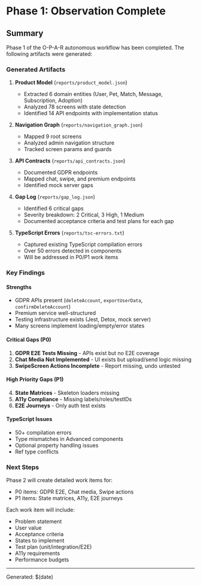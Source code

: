 # Phase 1: Observation Complete

## Summary

Phase 1 of the O-P-A-R autonomous workflow has been completed. The following artifacts were generated:

### Generated Artifacts

1. **Product Model** (`reports/product_model.json`)
   - Extracted 6 domain entities (User, Pet, Match, Message, Subscription, Adoption)
   - Analyzed 78 screens with state detection
   - Identified 14 API endpoints with implementation status

2. **Navigation Graph** (`reports/navigation_graph.json`)
   - Mapped 9 root screens
   - Analyzed admin navigation structure
   - Tracked screen params and guards

3. **API Contracts** (`reports/api_contracts.json`)
   - Documented GDPR endpoints
   - Mapped chat, swipe, and premium endpoints
   - Identified mock server gaps

4. **Gap Log** (`reports/gap_log.json`)
   - Identified 6 critical gaps
   - Severity breakdown: 2 Critical, 3 High, 1 Medium
   - Documented acceptance criteria and test plans for each gap

5. **TypeScript Errors** (`reports/tsc-errors.txt`)
   - Captured existing TypeScript compilation errors
   - Over 50 errors detected in components
   - Will be addressed in P0/P1 work items

### Key Findings

#### Strengths
- GDPR APIs present (`deleteAccount`, `exportUserData`, `confirmDeleteAccount`)
- Premium service well-structured
- Testing infrastructure exists (Jest, Detox, mock server)
- Many screens implement loading/empty/error states

#### Critical Gaps (P0)
1. **GDPR E2E Tests Missing** - APIs exist but no E2E coverage
2. **Chat Media Not Implemented** - UI exists but upload/send logic missing
3. **SwipeScreen Actions Incomplete** - Report missing, undo untested

#### High Priority Gaps (P1)
4. **State Matrices** - Skeleton loaders missing
5. **A11y Compliance** - Missing labels/roles/testIDs
6. **E2E Journeys** - Only auth test exists

#### TypeScript Issues
- 50+ compilation errors
- Type mismatches in Advanced components
- Optional property handling issues
- Ref type conflicts

### Next Steps

Phase 2 will create detailed work items for:
- P0 items: GDPR E2E, Chat media, Swipe actions
- P1 items: State matrices, A11y, E2E journeys

Each work item will include:
- Problem statement
- User value
- Acceptance criteria
- States to implement
- Test plan (unit/integration/E2E)
- A11y requirements
- Performance budgets

---

Generated: $(date)

